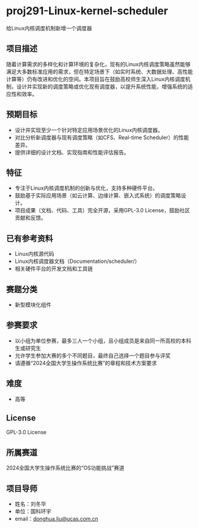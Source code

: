 # proj291-Linux-kernel-scheduler
给Linux内核调度机制新增一个调度器

## 项目描述

随着计算需求的多样化和计算环境的复杂化，现有的Linux内核调度策略虽然能够满足大多数标准应用的需求，但在特定场景下（如实时系统、大数据处理、高性能计算等）仍有改进和优化的空间。本项目旨在鼓励高校师生深入Linux内核调度机制，设计并实现新的调度策略或优化现有调度器，以提升系统性能，增强系统的适应性和效率。

## 预期目标

- 设计并实现至少一个针对特定应用场景优化的Linux内核调度器。
- 对比分析新调度器与现有调度策略（如CFS、Real-time Scheduler）的性能差异。
- 提供详细的设计文档、实现指南和性能评估报告。

## 特征

- 专注于Linux内核调度机制的创新与优化，支持多种硬件平台。
- 鼓励基于实际应用场景（如云计算、边缘计算、嵌入式系统）的调度策略设计。
- 项目成果（文档、代码、工具）完全开源，采用GPL-3.0 License，鼓励社区贡献和反馈。


## 已有参考资料

- Linux内核源代码
- Linux内核调度器文档（Documentation/scheduler/）
- 相关硬件平台的开发文档和工具链

## 赛题分类

- 新型模块化组件

## 参赛要求

- 以小组为单位参赛，最多三人一个小组，且小组成员是来自同一所高校的本科生或研究生
- 允许学生参加大赛的多个不同题目，最终自己选择一个题目参与评奖
- 请遵循“2024全国大学生操作系统比赛”的章程和技术方案要求

## 难度

- 高等

## License

GPL-3.0 License

## 所属赛道

2024全国大学生操作系统比赛的“OS功能挑战”赛道

## 项目导师

- 姓名：刘冬华
- 单位：国科环宇
- email：[donghua.liu@ucas.com.cn](mailto:donghua.liu@ucas.com.cn)
